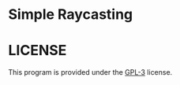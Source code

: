 # Simple Raycasting

# LICENSE

This program is provided under the [GPL-3](https://github.com/TheDarkBug/simple_raycasting/blob/main/LICENSE) license.
